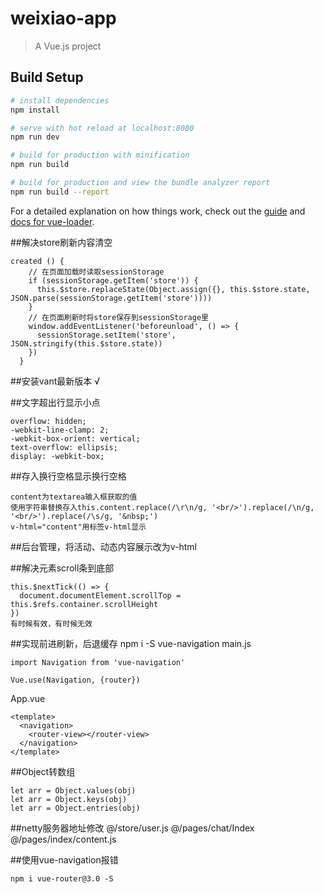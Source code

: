 # weixiao-app

> A Vue.js project

## Build Setup

``` bash
# install dependencies
npm install

# serve with hot reload at localhost:8080
npm run dev

# build for production with minification
npm run build

# build for production and view the bundle analyzer report
npm run build --report
```

For a detailed explanation on how things work, check out the [guide](http://vuejs-templates.github.io/webpack/) and [docs for vue-loader](http://vuejs.github.io/vue-loader).

##解决store刷新内容清空
```App.vue添加：
created () {
    // 在页面加载时读取sessionStorage
    if (sessionStorage.getItem('store')) {
      this.$store.replaceState(Object.assign({}, this.$store.state, JSON.parse(sessionStorage.getItem('store'))))
    }
    // 在页面刷新时将store保存到sessionStorage里
    window.addEventListener('beforeunload', () => {
      sessionStorage.setItem('store', JSON.stringify(this.$store.state))
    })
  }
```

##安装vant最新版本 √


##文字超出行显示小点
```
overflow: hidden;
-webkit-line-clamp: 2;
-webkit-box-orient: vertical;
text-overflow: ellipsis;
display: -webkit-box;
```

##存入换行空格显示换行空格
```
content为textarea输入框获取的值
使用字符串替换存入this.content.replace(/\r\n/g, '<br/>').replace(/\n/g, '<br/>').replace(/\s/g, '&nbsp;')
v-html="content"用标签v-html显示
```

##后台管理，将活动、动态内容展示改为v-html

##解决元素scroll条到底部
```
this.$nextTick(() => {
  document.documentElement.scrollTop = this.$refs.container.scrollHeight
})
有时候有效，有时候无效
```

##实现前进刷新，后退缓存
npm i -S vue-navigation
main.js
```
import Navigation from 'vue-navigation'

Vue.use(Navigation, {router})
```
App.vue
```
<template>
  <navigation>
    <router-view></router-view>
  </navigation>
</template>
```

##Object转数组
```
let arr = Object.values(obj)
let arr = Object.keys(obj)
let arr = Object.entries(obj)
```

##netty服务器地址修改
@/store/user.js
@/pages/chat/Index
@/pages/index/content.js

##使用vue-navigation报错
```
npm i vue-router@3.0 -S
```